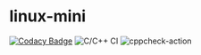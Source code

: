 # linux-mini
[![Codacy Badge](https://app.codacy.com/project/badge/Grade/006c6a3907a04930ac03d020ec7b848e)](https://www.codacy.com?utm_source=github.com&amp;utm_medium=referral&amp;utm_content=L99002516/linux-mini&amp;utm_campaign=Badge_Grade)
![C/C++ CI](https://github.com/L99002516/linux-mini/workflows/C/C++%20CI/badge.svg)
![cppcheck-action](https://github.com/L99002516/linux-mini/workflows/cppcheck-action/badge.svg)
